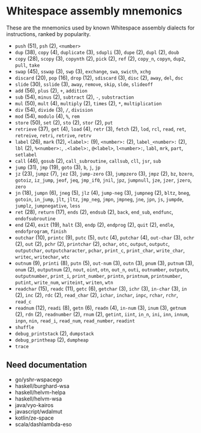 # Whitespace assembly mnemonics

<!-- Generated by tools/generate_assembly.jq; DO NOT EDIT. -->

These are the mnemonics used by known Whitespace assembly dialects for
instructions, ranked by popularity.

- `push` (51), `psh` (2), `<number>`
- `dup` (38), `copy` (4), `duplicate` (3), `sdupli` (3), `dupe` (2), `dupl` (2), `doub`
- `copy` (28), `scopy` (3), `copynth` (2), `pick` (2), `ref` (2), `copy_n`, `copyn`, `dup2`, `pull`, `take`
- `swap` (45), `sswap` (3), `swp` (3), `exchange`, `swa`, `swicth`, `xchg`
- `discard` (20), `pop` (16), `drop` (12), `sdiscard` (3), `disc` (2), `away`, `del`, `dsc`
- `slide` (30), `sslide` (3), `away`, `remove`, `skip`, `slde`, `slideoff`
- `add` (56), `plus` (2), `+`, `addition`
- `sub` (54), `minus` (2), `subtract` (2), `-`, `substraction`
- `mul` (50), `mult` (4), `multiply` (2), `times` (2), `*`, `multiplication`
- `div` (54), `divide` (3), `/`, `division`
- `mod` (54), `modulo` (4), `%`, `rem`
- `store` (50), `set` (2), `sto` (2), `stor` (2), `put`
- `retrieve` (37), `get` (4), `load` (4), `retr` (3), `fetch` (2), `lod`, `rcl`, `read`, `ret`, `retreive`, `retri`, `retrive`, `retrv`
- `label` (26), `mark` (12), `<label>:` (9), `<number>:` (2), `label_<number>:` (2), `lbl` (2), `%<number>:`, `.<label>:`, `@<label>`, `l<number>:`, `labl`, `mrk`, `part`, `setlabel`
- `call` (46), `gosub` (2), `call_subroutine`, `callsub`, `cll`, `jsr`, `sub`
- `jump` (31), `jmp` (19), `goto` (3), `b`, `j`, `jp`
- `jz` (23), `jumpz` (7), `jez` (3), `jump-zero` (3), `jumpzero` (3), `jmpz` (2), `bz`, `bzero`, `gotoiz`, `iz_jump`, `jeof`, `jeq`, `jmp_if0`, `jnil`, `jpz`, `jumpnull`, `jze`, `jzer`, `jzero`, `zero`
- `jn` (18), `jumpn` (6), `jneg` (5), `jlz` (4), `jump-neg` (3), `jumpneg` (2), `bltz`, `bneg`, `gotoin`, `in_jump`, `jlt`, `jltz`, `jmp_neg`, `jmpn`, `jmpneg`, `jne`, `jpn`, `js`, `jumpde`, `jumplz`, `jumpnegative`, `less`
- `ret` (28), `return` (17), `ends` (2), `endsub` (2), `back`, `end_sub`, `endfunc`, `endofsubroutine`
- `end` (24), `exit` (19), `halt` (3), `endp` (2), `endprog` (2), `quit` (2), `endle`, `endofprogram`, `finish`
- `outchar` (10), `printc` (9), `putc` (5), `outc` (4), `putchar` (4), `out-char` (3), `ochr` (2), `out` (2), `pchr` (2), `printchar` (2), `ochar`, `otc`, `output`, `outputc`, `outputchar`, `outputcharacter`, `pchar`, `print_c`, `print_char`, `write_char`, `writec`, `writechar`, `wtc`
- `outnum` (9), `printi` (8), `putn` (5), `out-num` (3), `outn` (3), `pnum` (3), `putnum` (3), `onum` (2), `outputnum` (2), `nout`, `oint`, `otn`, `out_n`, `outi`, `outnumber`, `outputn`, `outputnumber`, `print_i`, `print_number`, `printn`, `printnum`, `printnumber`, `putint`, `write_num`, `writeint`, `writen`, `wtn`
- `readchar` (15), `readc` (11), `getc` (6), `getchar` (3), `ichr` (3), `in-char` (3), `in` (2), `inc` (2), `rdc` (2), `read_char` (2), `ichar`, `inchar`, `inpc`, `rchar`, `rchr`, `read_c`
- `readnum` (12), `readi` (8), `getn` (6), `readn` (4), `in-num` (3), `inum` (3), `getnum` (2), `rdn` (2), `readnumber` (2), `rnum` (2), `getint`, `iint`, `in_n`, `ini`, `inn`, `innum`, `inpn`, `nin`, `read_i`, `read_num`, `read_number`, `readint`
- `shuffle`
- `debug_printstack` (2), `dumpstack`
- `debug_printheap` (2), `dumpheap`
- `trace`

## Need documentation

- go/yshr-wspacego
- haskell/burghard-wsa
- haskell/helvm-helpa
- haskell/helvm-wsa
- java/vyo-kairos
- javascript/wdalmut
- kotlin/ze-space
- scala/dashlambda-eso

